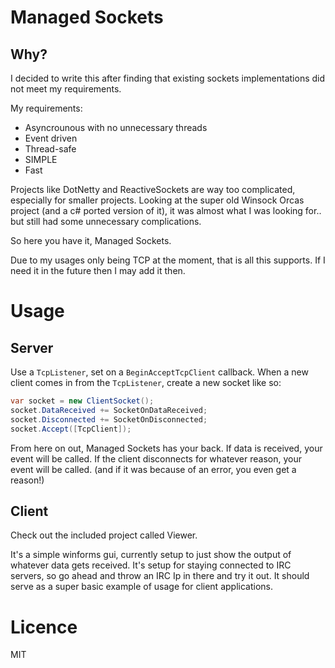 # Managed Sockets
## Why?

I decided to write this after finding that existing sockets implementations did not meet my requirements.

My requirements:
 - Asyncrounous with no unnecessary threads
 - Event driven
 - Thread-safe
 - SIMPLE
 - Fast

Projects like DotNetty and ReactiveSockets are way too complicated, especially for smaller projects.
Looking at the super old Winsock Orcas project (and a c# ported version of it), it was almost what I was looking for.. but still had some unnecessary complications.

So here you have it, Managed Sockets.

Due to my usages only being TCP at the moment, that is all this supports. If I need it in the future then I may add it then.

# Usage
## Server
Use a `TcpListener`, set on a `BeginAcceptTcpClient` callback.
When a new client comes in from the `TcpListener`, create a new socket like so:

```c#
var socket = new ClientSocket();
socket.DataReceived += SocketOnDataReceived;
socket.Disconnected += SocketOnDisconnected;
socket.Accept([TcpClient]);
```

From here on out, Managed Sockets has your back. If data is received, your event will be called.
If the client disconnects for whatever reason, your event will be called. (and if it was because of an error, you even get a reason!)

## Client
Check out the included project called Viewer.

It's a simple winforms gui, currently setup to just show the output of whatever data gets received.
It's setup for staying connected to IRC servers, so go ahead and throw an IRC Ip in there and try it out.
It should serve as a super basic example of usage for client applications.

# Licence
MIT